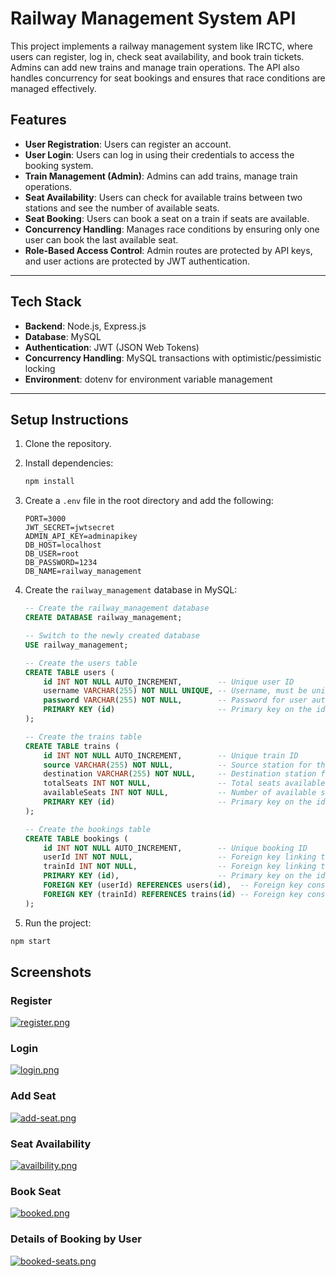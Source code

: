# Railway Management System API

This project implements a railway management system like IRCTC, where users can register, log in, check seat availability, and book train tickets. Admins can add new trains and manage train operations. The API also handles concurrency for seat bookings and ensures that race conditions are managed effectively.

## Features

- **User Registration**: Users can register an account.
- **User Login**: Users can log in using their credentials to access the booking system.
- **Train Management (Admin)**: Admins can add trains, manage train operations.
- **Seat Availability**: Users can check for available trains between two stations and see the number of available seats.
- **Seat Booking**: Users can book a seat on a train if seats are available.
- **Concurrency Handling**: Manages race conditions by ensuring only one user can book the last available seat.
- **Role-Based Access Control**: Admin routes are protected by API keys, and user actions are protected by JWT authentication.

---

## Tech Stack

- **Backend**: Node.js, Express.js
- **Database**: MySQL
- **Authentication**: JWT (JSON Web Tokens)
- **Concurrency Handling**: MySQL transactions with optimistic/pessimistic locking
- **Environment**: dotenv for environment variable management

---

## Setup Instructions

1. Clone the repository.

2. Install dependencies:

   ```bash
   npm install
   ```

3. Create a `.env` file in the root directory and add the following:

   ```
   PORT=3000
   JWT_SECRET=jwtsecret
   ADMIN_API_KEY=adminapikey
   DB_HOST=localhost
   DB_USER=root
   DB_PASSWORD=1234
   DB_NAME=railway_management
   ```

4. Create the `railway_management` database in MySQL:

   ```sql
   -- Create the railway_management database
   CREATE DATABASE railway_management;

   -- Switch to the newly created database
   USE railway_management;

   -- Create the users table
   CREATE TABLE users (
       id INT NOT NULL AUTO_INCREMENT,        -- Unique user ID
       username VARCHAR(255) NOT NULL UNIQUE, -- Username, must be unique
       password VARCHAR(255) NOT NULL,        -- Password for user authentication
       PRIMARY KEY (id)                       -- Primary key on the id field
   );

   -- Create the trains table
   CREATE TABLE trains (
       id INT NOT NULL AUTO_INCREMENT,        -- Unique train ID
       source VARCHAR(255) NOT NULL,          -- Source station for the train
       destination VARCHAR(255) NOT NULL,     -- Destination station for the train
       totalSeats INT NOT NULL,               -- Total seats available on the train
       availableSeats INT NOT NULL,           -- Number of available seats remaining
       PRIMARY KEY (id)                       -- Primary key on the id field
   );

   -- Create the bookings table
   CREATE TABLE bookings (
       id INT NOT NULL AUTO_INCREMENT,        -- Unique booking ID
       userId INT NOT NULL,                   -- Foreign key linking to the user who made the booking
       trainId INT NOT NULL,                  -- Foreign key linking to the train being booked
       PRIMARY KEY (id),                      -- Primary key on the id field
       FOREIGN KEY (userId) REFERENCES users(id),  -- Foreign key constraint to the users table
       FOREIGN KEY (trainId) REFERENCES trains(id) -- Foreign key constraint to the trains table
   );
   ```

5) Run the project:

```bash
npm start
```

## Screenshots

### Register

[![register.png](https://i.postimg.cc/bY6Yjrpn/register.png)](https://postimg.cc/DmX3r2Wf)

### Login

[![login.png](https://i.postimg.cc/hjDnkWYM/login.png)](https://postimg.cc/B8VRFy41)

### Add Seat

[![add-seat.png](https://i.postimg.cc/xC6QYpDQ/add-seat.png)](https://postimg.cc/8Jf9mHzX)

### Seat Availability

[![availbility.png](https://i.postimg.cc/G3SR5fxJ/availbility.png)](https://postimg.cc/vD9C13jc)

### Book Seat

[![booked.png](https://i.postimg.cc/1zP1F1yP/booked.png)](https://postimg.cc/pm0SN791)

### Details of Booking by User

[![booked-seats.png](https://i.postimg.cc/R0R5Qp0t/booked-seats.png)](https://postimg.cc/06bB9fD5)
